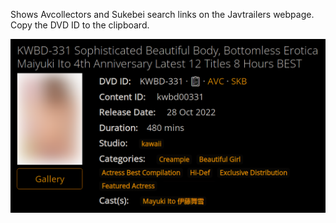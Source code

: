 Shows Avcollectors and Sukebei search links on the Javtrailers webpage.  
Copy the DVD ID to the clipboard.  

![](Javtrailers.png)
